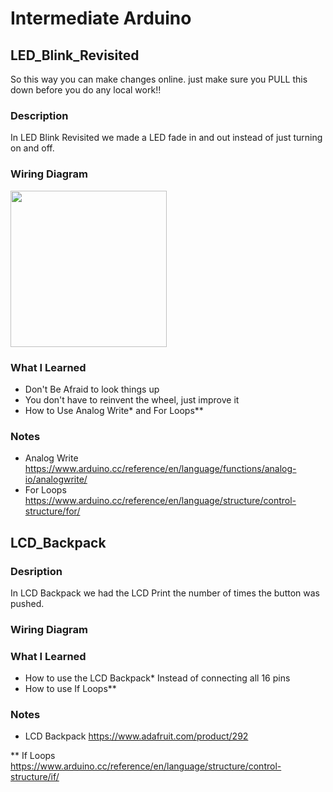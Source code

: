 # Intermediate Arduino 

## LED_Blink_Revisited

 So this way you can make changes online.  just make sure you PULL this down before you do any local work!!

### Description 

In LED Blink Revisited we made a LED fade in and out instead of just turning on and off.  

### Wiring Diagram 

<img src="LED_Blink_Revisited.png" width="250" />

### What I Learned

* Don't Be Afraid to look things up 
* You don't have to reinvent the wheel, just improve it 
* How to Use Analog Write* and For Loops**

### Notes

* Analog Write https://www.arduino.cc/reference/en/language/functions/analog-io/analogwrite/
* For Loops https://www.arduino.cc/reference/en/language/structure/control-structure/for/

## LCD_Backpack 

### Desription 

In LCD Backpack we had the LCD Print the number of times the button was pushed.

### Wiring Diagram 


### What I Learned 
* How to use the LCD Backpack* Instead of connecting all 16 pins 
* How to use If Loops**

### Notes
* LCD Backpack https://www.adafruit.com/product/292

** If Loops https://www.arduino.cc/reference/en/language/structure/control-structure/if/
